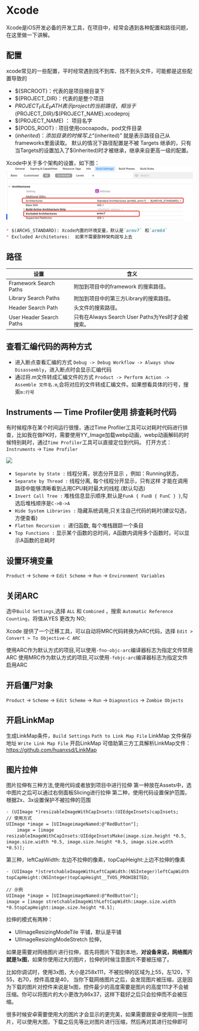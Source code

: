 # Xcode
Xcode是iOS开发必备的开发工具，在项目中，经常会遇到各种配置和路径问题，在这里做一下讲解。

## 配置
xcode常见的一些配置，平时经常遇到找不到库、找不到头文件，可能都是这些配置导致的

* ${SRCROOT}：代表的是项目根目录下
* ${PROJECT_DIR}：代表的是整个项目
* ${PROJECT_FILE_PATH}表示project的当前路径，相当于$(PROJECT_DIR)/$(PROJECT_NAME).xcodeproj
* $(PROJECT_NAME) ： 项目名字
* ${PODS_ROOT}  : 项目使用cocoapods，pod文件目录
* $(inherited)：添加目录的时候写上 “$(inherited)” 就是表示路径自己从frameworks里面读取。 默认的情况下路径配置是不被 Targets 继承的，只有当Targets的设置加入了$(inherited)时才被继承，继承来自更高一级的配置。

Xcode中关于多个架构的设置，如下图：
![](../imgs/ios_img_95.png)
```markdown
* $(ARCHS_STANDARD): Xcode内置的环境变量，默认是`armv7` 和`arm64`
* Excluded Architetures:  如果不需要那种架构就写上去
```

## 路径
设置 | 含义
------- | -------
Framework Search Paths | 附加到项目中的framework 的搜索路径。
Library Search Paths | 附加到项目中的第三方Library的搜索路径。
Header Search Path | 头文件的搜索路径。
User Header Search Paths | 只有在Always Search User Paths为Yes时才会被搜索。

## 查看汇编代码的两种方式
* 进入断点查看汇编的方式 `Debug -> Debug Workflow -> Always show Disassembly`，进入断点时会显示汇编代码
* 通过将.m文件转成汇编文件的方式 `Product -> Perform Action -> Assemble 文件名.m`,会将对应的文件转成汇编文件。如果想看具体的行号，搜索`m:行号`

## Instruments — Time Profiler使用 排查耗时代码
有时候程序在某个时间运行很慢，通过Time Profiler工具可以对耗时代码进行排查，比如我在做PK时，需要使用YY_Image加载webp动画，webp动画解码的时候特别耗时，通过`Time Profiler`工具可以直接定位到代码。
打开方式：`Instruments` -> `Time Profiler`

![](./imgs/ios_img_43.jpg)

* `Separate by State :` 线程分离，状态分开显示 ，例如：Running状态，
* `Separate by Thread :` 线程分离, 每个线程分开显示，只有这样 才能在调用路径中能够清晰看到占用CPU耗时最大的线程.(默认勾选)
* `Invert Call Tree :` 堆栈信息显示顺序,默认是`FunA { FunB { FunC } }`,勾选后堆栈顺序是`C->B->A`
* `Hide System Libraries :` 隐藏系统调用,只关注自己代码的耗时(建议勾选，方便查看)
* `Flatten Recursion : `递归函数, 每个堆栈跟踪一个条目
* `Top Functions :` 显示某个函数的总时间，A函数内调用多个函数时，可以显示A函数的总耗时

## 设置环境变量
`Product` -> `Scheme` -> `Edit Scheme` -> `Run` -> `Environment Variables`

## 关闭ARC
选中`Build Settings`,选择 `ALL` 和 `Combined` ，搜索 `Automatic Reference Counting`，将值从YES 更改为 NO;

Xcode 提供了一个迁移工具，可以自动将MRC代码转换为ARC代码，选择 `Edit > Convert > To Objective-C ARC`

使用ARC作为默认方式的项目,可以使用`-fno-objc-arc`编译器标志为指定文件禁用ARC
使用MRC作为默认方式的项目,可以使用`-fobjc-arc`编译器标志为指定文件启用ARC

## 开启僵尸对象
`Product` -> `Scheme` -> `Edit Scheme` -> `Run` -> `Diagnostics` -> `Zombie Objects`

## 开启LinkMap
生成LinkMap条件，`Build Settings` 
 `Path to Link Map File`  LinkMap 文件保存地址
 `Write Link Map File`  开启LinkMap
可借助第三方工具解析LinkMap文件： https://github.com/huanxsd/LinkMap


## 图片拉伸
图片拉伸有三种方法,使用代码或者放到项目中进行拉伸
第一种放在Assets中，选中图片之后可以通过右侧面板Slicing进行拉伸
第二种，使用代码设置保护范围，根据2x、3x设置保护不被拉伸的范围
```objc
- (UIImage *)resizableImageWithCapInsets:(UIEdgeInsets)capInsets;
// 使用方式
UIImage *image = [UIImageimageNamed:@"RedButton"];
    image = [image resizableImageWithCapInsets:UIEdgeInsetsMake(image.size.height *0.5, image.size.width *0.5, image.size.height *0.5, image.size.width *0.5)];
```

第三种，leftCapWidth: 左边不拉伸的像素，topCapHeight:上边不拉伸的像素
```
- (UIImage *)stretchableImageWithLeftCapWidth:(NSInteger)leftCapWidth topCapHeight:(NSInteger)topCapHeight__TVOS_PROHIBITED;

// 示例
UIImage *image = [UIImageimageNamed:@"RedButton"];
image = [image stretchableImageWithLeftCapWidth:image.size.width *0.5topCapHeight:image.size.height *0.5];
```

拉伸的模式有两种：
* UIImageResizingModeTile   平铺，默认是平铺
* UIImageResizingModeStretch  拉伸，

如果是需要对网络图片进行拉伸，首先将图片下载到本地，**对设备来说，网络图片就是1x图**，如果你使用过大的图片，拉伸的时候注意图片不要被压缩了。

比如你调试时，使用3x图，大小是258x111，不被拉伸的区域为上55，左120，下55，右70，控件高度是40，
当你下载网络图片之后，会发现图片被压缩，这是因为下载的图片对控件来说是1x图，控件最少的高度需要是图片的高度111才不会被压缩。你可以将图片的大小更改为86x37，这样下载好之后只会拉伸而不会被压缩。

很多时候安卓需要使用大的图片才会显示的更完美，如果需要跟安卓使用同一张图片，可以使用大图，下载之后先等比对图片进行压缩，然后再对其进行拉伸即可